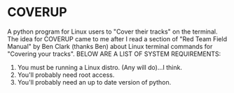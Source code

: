 # COVERUP
A python program for Linux users to "Cover their tracks" on the terminal. The idea for COVERUP came to me after I read a section of "Red Team Field Manual" by Ben Clark (thanks Ben) about Linux terminal commands for "Covering your tracks".
BELOW ARE A LIST OF SYSTEM REQUIREMENTS:
 1. You must be running a Linux distro. (Any will do)...I think.
 2. You'll probably need root access.
 3. You'll probably need an up to date version of python.

